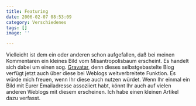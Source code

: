 ```yaml
---
title: Featuring
date: 2006-02-07 08:53:09
category: Verschiedenes
tags: []
image: ''

---
```


Vielleicht ist dem ein oder anderen schon aufgefallen, daß bei meinen Kommentaren ein kleines Bild vom Misantropolisbaum erscheint. Es handelt sich dabei um einen sog. [Gravatar](http://www.gravatar.com/), denn dieses selbstgebastelte Blog verfügt jetzt auch über diese bei Weblogs weitverbreitete Funktion. Es würde mich freuen, wenn Ihr diese auch nutzen würdet. Wenn Ihr einmal ein Bild mit Eurer Emailadresse assoziiert habt, könnt Ihr auch auf vielen anderen Weblogs mit diesem erscheinen. Ich habe einen kleinen Artikel dazu verfasst.
